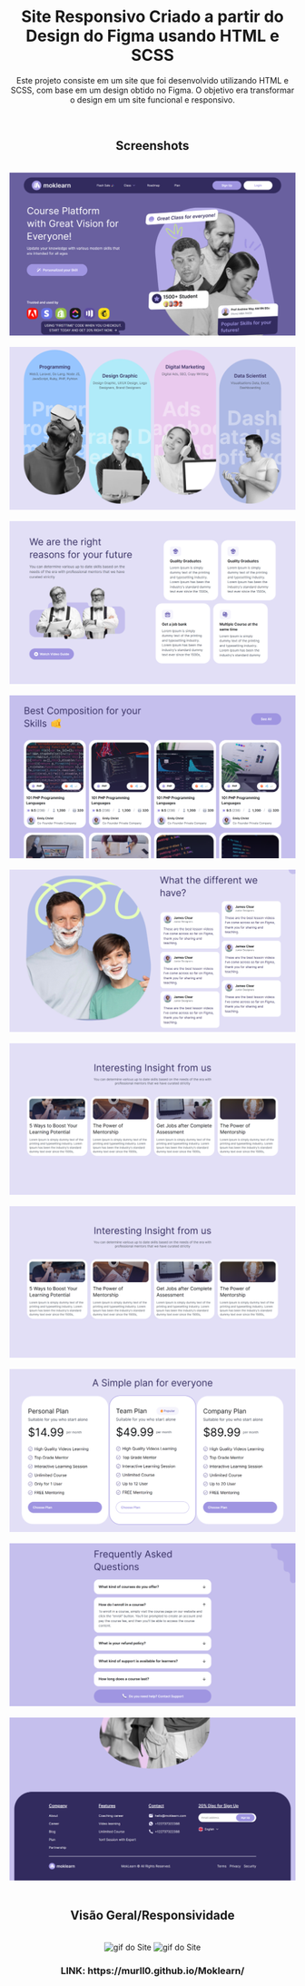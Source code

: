 <h1 align="center">Site Responsivo Criado a partir do Design do Figma usando HTML e SCSS</h1>

<p align="center">Este projeto consiste em um site que foi desenvolvido utilizando HTML e SCSS, com base em um design obtido no Figma. O objetivo era transformar o design em um site funcional e responsivo.
</p>

<br>

<h2 align="center">Screenshots</h2>
<br>

<div align="center">
 <img src="https://github.com/MURlL0/Portifolio/blob/main/Figma/Moklearn/assets/screenshot/127.0.0.1_5500_Developer%2520Full%2520Stack_Projetos_Estudos_Figma_Moklearn_index.html%20(0).png?raw=true" >
 <img src="https://github.com/MURlL0/Portifolio/blob/main/Figma/Moklearn/assets/screenshot/127.0.0.1_5500_Developer%2520Full%2520Stack_Projetos_Estudos_Figma_Moklearn_index.html%20(1).png?raw=true" >
 <img src="https://github.com/MURlL0/Portifolio/blob/main/Figma/Moklearn/assets/screenshot/127.0.0.1_5500_Developer%2520Full%2520Stack_Projetos_Estudos_Figma_Moklearn_index.html%20(2).png?raw=true" >
 <img src="https://github.com/MURlL0/Portifolio/blob/main/Figma/Moklearn/assets/screenshot/127.0.0.1_5500_Developer%2520Full%2520Stack_Projetos_Estudos_Figma_Moklearn_index.html%20(3).png?raw=true" >
 <img src="https://github.com/MURlL0/Portifolio/blob/main/Figma/Moklearn/assets/screenshot/127.0.0.1_5500_Developer%2520Full%2520Stack_Projetos_Estudos_Figma_Moklearn_index.html%20(4).png?raw=true" >
 <img src="https://github.com/MURlL0/Portifolio/blob/main/Figma/Moklearn/assets/screenshot/127.0.0.1_5500_Developer%2520Full%2520Stack_Projetos_Estudos_Figma_Moklearn_index.html%20(5).png?raw=true" >
 <img src="https://github.com/MURlL0/Portifolio/blob/main/Figma/Moklearn/assets/screenshot/127.0.0.1_5500_Developer%2520Full%2520Stack_Projetos_Estudos_Figma_Moklearn_index.html%20(5).png?raw=true" >
 <img src="https://github.com/MURlL0/Portifolio/blob/main/Figma/Moklearn/assets/screenshot/127.0.0.1_5500_Developer%2520Full%2520Stack_Projetos_Estudos_Figma_Moklearn_index.html%20(6).png?raw=true" >
 <img src="https://github.com/MURlL0/Portifolio/blob/main/Figma/Moklearn/assets/screenshot/127.0.0.1_5500_Developer%2520Full%2520Stack_Projetos_Estudos_Figma_Moklearn_index.html%20(7).png?raw=true" >
 <img src="https://github.com/MURlL0/Portifolio/blob/main/Figma/Moklearn/assets/screenshot/127.0.0.1_5500_Developer%2520Full%2520Stack_Projetos_Estudos_Figma_Moklearn_index.html%20(8).png?raw=true" >
</div>

<br>

<h2 align="center">Visão Geral/Responsividade</h2>

<br>

<div align="center">
<img src="https://github.com/MURlL0/Portifolio/blob/main/Figma/Moklearn/assets/screenshot/ezgif.com-video-to-gif%20(1).gif?raw=true" alt="gif do Site" width="1012"> 

<img src="https://github.com/MURlL0/Portifolio/blob/main/Figma/Moklearn/assets/screenshot/ezgif.com-video-to-gif.gif?raw=true" alt="gif do Site" width="1012"> 
</div>


<h3 align="center">LINK: 
https://murll0.github.io/Moklearn/
</h3>
